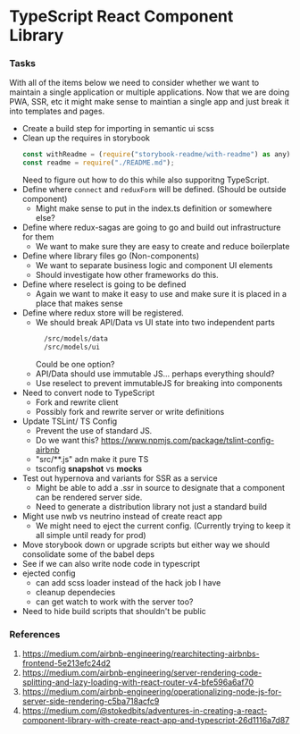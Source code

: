 # TypeScript React Component Library


### Tasks
With all of the items below we need to consider whether we want to maintain a single application or multiple applications. Now that we are doing PWA, SSR, etc it might make sense to maintian a single app and just break it into templates and pages.
* Create a build step for importing in semantic ui scss 
* Clean up the requires in storybook
    ```js
    const withReadme = (require("storybook-readme/with-readme") as any).default;
    const readme = require("./README.md");
    ```
    Need to figure out how to do this while also supporitng TypeScript.
* Define where `connect` and `reduxForm` will be defined. (Should be outside component)
    * Might make sense to put in the index.ts definition or somewhere else?
* Define where redux-sagas are going to go and build out infrastructure for them
    * We want to make sure they are easy to create and reduce boilerplate
* Define where library files go (Non-components)
    * We want to separate business logic and component UI elements
    * Should investigate how other frameworks do this. 
* Define where reselect is going to be defined
    * Again we want to make it easy to use and make sure it is placed in a place that makes sense
* Define where redux store will be registered. 
    * We should break API/Data vs UI state into two independent parts
        ```bash
          /src/models/data
          /src/models/ui
        ```
        Could be one option? 
    * API/Data should use immutable JS... perhaps everything should?
    * Use reselect to prevent immutableJS for breaking into components
* Need to convert node to TypeScript
    * Fork and rewrite client
    * Possibly fork and rewrite server or write definitions
* Update TSLint/ TS Config
    *  Prevent the use of standard JS.
    * Do we want this? https://www.npmjs.com/package/tslint-config-airbnb
    * "src/**.js" adn make it pure TS
    * tsconfig __snapshot__ vs __mocks__
* Test out hypernova and variants for SSR as a service
    * Might be able to add a .ssr in source to designate that a component can be rendered server side.
    * Need to generate a distribution library not just a standard build
* Might use nwb vs neutrino instead of create react app
    * We might need to eject the current config. (Currently trying to keep it all simple until ready for prod)
* Move storybook down or upgrade scripts but either way we should consolidate some of the babel deps
* See if we can also write node code in typescript
* ejected config
    * can add scss loader instead of the hack job I have
    * cleanup dependecies
    * can get watch to work with the server too?
* Need to hide build scripts that shouldn't be public
### References
1) https://medium.com/airbnb-engineering/rearchitecting-airbnbs-frontend-5e213efc24d2
2) https://medium.com/airbnb-engineering/server-rendering-code-splitting-and-lazy-loading-with-react-router-v4-bfe596a6af70
3) https://medium.com/airbnb-engineering/operationalizing-node-js-for-server-side-rendering-c5ba718acfc9
4) https://medium.com/@stokedbits/adventures-in-creating-a-react-component-library-with-create-react-app-and-typescript-26d1116a7d87
